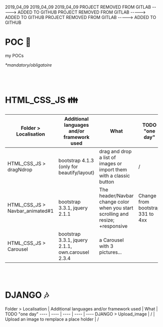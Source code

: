 2019_04_09
2019_04_09
2019_04_09
PROJECT REMOVED FROM GITLAB -----> ADDED TO GITHUB
PROJECT REMOVED FROM GITLAB -----> ADDED TO GITHUB
PROJECT REMOVED FROM GITLAB -----> ADDED TO GITHUB



POC :thought_balloon:
=======

my POCs

_*mandatory/obligatoire_

<br/><br/>

HTML_CSS_JS :family:
=======

Folder > Localisation | Additional languages and/or framework used | What | TODO "one day"
 ---- | ---- | ---- | ----
HTML_CSS_JS > dragNdrop | bootstrap 4.1.3 (only for beautify/layout) | drag and drop a list of images or import them with a classic button | /
HTML_CSS_JS > Navbar_animated#1 | bootstrap 3.3.1, jquery 2.1.1 | The header/Navbar change color when you start scrolling and resize; +responsive | Change from bootstrap 331 to 4xx  
HTML_CSS_JS > Carousel | bootstrap 3.3.1, jquery 2.1.1, own.carousel 2.3.4 | a Carousel with 3 pictures...

<br/><br/>

DJANGO :notes:
=======

Folder > Localisation | Additional languages and/or framework used | What | TODO "one day"
---- | ---- | ---- | ---- | ----
DJANGO > Upload_image | / | Upload an image to remplace a place holder | /
